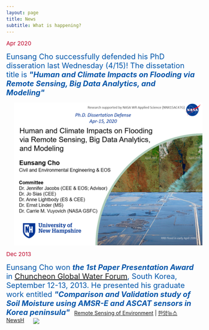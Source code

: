 ```yaml
---
layout: page
title: News
subtitle: What is happening?
---
```


<span style="font-size: 15px !important; color: #BD0026;">Apr 2020 </span>

<span style="font-size: 20px !important; color: #0055A9;">Eunsang Cho successfully defended his PhD disseration last Wednesday (4/15)! The dissetation title is <b><i>"Human and Climate Impacts on Flooding via Remote Sensing, Big Data Analytics, and Modeling"</i></b></span>

<img src="/news/images/Defense_main_page.PNG" width="600" align="center" hspace="20" />


<span style="font-size: 15px !important; color: #BD0026;">Dec 2013 </span>

<span style="font-size: 20px !important; color: #0055A9;">Eunsang Cho won <b><i>the 1st Paper Presentation Award</i></b> in <a href="http://www.ccwaterforum.or.kr/?ckattempt=1">Chuncheon Global Water Forum</a>, South Korea, September 12-13, 2013. He presented his graduate work entitled <b><i>"Comparison and Validation study of Soil Moisture using AMSR-E and ASCAT sensors in Korea peninsula"</i></b></span> &nbsp; <a href="https://www.sciencedirect.com/science/article/abs/pii/S003442571500022X">Remote Sensing of Environment</a> | <a href="https://www.hanyang.ac.kr/web/www/interview_student?p_p_id=newsView_WAR_newsportlet&p_p_lifecycle=0&_newsView_WAR_newsportlet_action=view_message&_newsView_WAR_newsportlet_messageId=12797&_newsView_WAR_newsportlet_sCurPage=1">한양뉴스 NewsH</a>
<img src="/news/images/NewsH.png.PNG" width="600" align="center" hspace="20" />
